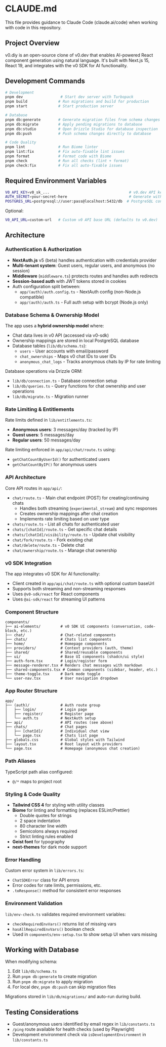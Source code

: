 # CLAUDE.md

This file provides guidance to Claude Code (claude.ai/code) when working with code in this repository.

## Project Overview

v0.diy is an open-source clone of v0.dev that enables AI-powered React component generation using natural language. It's built with Next.js 15, React 19, and integrates with the v0 SDK for AI functionality.

## Development Commands

```bash
# Development
pnpm dev                 # Start dev server with Turbopack
pnpm build              # Run migrations and build for production
pnpm start              # Start production server

# Database
pnpm db:generate        # Generate migration files from schema changes
pnpm db:migrate         # Apply pending migrations to database
pnpm db:studio          # Open Drizzle Studio for database inspection
pnpm db:push            # Push schema changes directly to database

# Code Quality
pnpm lint               # Run Biome linter
pnpm lint:fix           # Fix auto-fixable lint issues
pnpm format             # Format code with Biome
pnpm check              # Run all checks (lint + format)
pnpm check:fix          # Fix all auto-fixable issues
```

## Required Environment Variables

```bash
V0_API_KEY=v0_sk_...                                    # v0.dev API key from https://v0.dev/chat/settings/keys
AUTH_SECRET=your-secret-here                            # Generate with: openssl rand -base64 32
POSTGRES_URL=postgresql://user:pass@localhost:5432/db  # PostgreSQL connection string
```

Optional:
```bash
V0_API_URL=custom-url   # Custom v0 API base URL (defaults to v0.dev)
```

## Architecture

### Authentication & Authorization

- **NextAuth.js** v5 (beta) handles authentication with credentials provider
- **Multi-tenant system**: Guest users, regular users, and anonymous (no session)
- **Middleware** (`middleware.ts`) protects routes and handles auth redirects
- **Session-based auth** with JWT tokens stored in cookies
- Auth configuration split between:
  - `app/(auth)/auth.config.ts` - NextAuth config (non-Node.js compatible)
  - `app/(auth)/auth.ts` - Full auth setup with bcrypt (Node.js only)

### Database Schema & Ownership Model

The app uses a **hybrid ownership model** where:
- Chat data lives in v0 API (accessed via v0-sdk)
- Ownership mappings are stored in local PostgreSQL database
- Database tables (`lib/db/schema.ts`):
  - `users` - User accounts with email/password
  - `chat_ownerships` - Maps v0 chat IDs to user IDs
  - `anonymous_chat_logs` - Tracks anonymous chats by IP for rate limiting

Database operations via Drizzle ORM:
- `lib/db/connection.ts` - Database connection setup
- `lib/db/queries.ts` - Query functions for chat ownership and user operations
- `lib/db/migrate.ts` - Migration runner

### Rate Limiting & Entitlements

Rate limits defined in `lib/entitlements.ts`:
- **Anonymous users**: 3 messages/day (tracked by IP)
- **Guest users**: 5 messages/day
- **Regular users**: 50 messages/day

Rate limiting enforced in `app/api/chat/route.ts` using:
- `getChatCountByUserId()` for authenticated users
- `getChatCountByIP()` for anonymous users

### API Architecture

Core API routes in `app/api/`:
- `chat/route.ts` - Main chat endpoint (POST) for creating/continuing chats
  - Handles both streaming (`experimental_stream`) and sync responses
  - Creates ownership mappings after chat creation
  - Implements rate limiting based on user type
- `chats/route.ts` - List all chats for authenticated user
- `chats/[chatId]/route.ts` - Get specific chat details
- `chats/[chatId]/visibility/route.ts` - Update chat visibility
- `chat/fork/route.ts` - Fork existing chat
- `chat/delete/route.ts` - Delete chat
- `chat/ownership/route.ts` - Manage chat ownership

### v0 SDK Integration

The app integrates v0 SDK for AI functionality:
- Client created in `app/api/chat/route.ts` with optional custom baseUrl
- Supports both streaming and non-streaming responses
- Uses `@v0-sdk/react` for React components
- Uses `@ai-sdk/react` for streaming UI patterns

### Component Structure

```
components/
├── ai-elements/         # v0 SDK UI components (conversation, code-block, etc.)
├── chat/                # Chat-related components
├── chats/               # Chats list components
├── home/                # Homepage components
├── providers/           # Context providers (auth, theme)
├── shared/              # Shared/reusable components
├── ui/                  # Base UI components (shadcn/ui style)
├── auth-form.tsx        # Login/register form
├── message-renderer.tsx # Renders chat messages with markdown
├── shared-components.tsx # Common components (sidebar, header, etc.)
├── theme-toggle.tsx     # Dark mode toggle
└── user-nav.tsx         # User navigation dropdown
```

### App Router Structure

```
app/
├── (auth)/              # Auth route group
│   ├── login/           # Login page
│   ├── register/        # Register page
│   └── auth.ts          # NextAuth setup
├── api/                 # API routes (see above)
├── chats/               # Chat pages
│   ├── [chatId]/        # Individual chat view
│   └── page.tsx         # Chats list page
├── globals.css          # Global styles with Tailwind
├── layout.tsx           # Root layout with providers
└── page.tsx             # Homepage (anonymous chat creation)
```

### Path Aliases

TypeScript path alias configured:
- `@/*` maps to project root

### Styling & Code Quality

- **Tailwind CSS 4** for styling with utility classes
- **Biome** for linting and formatting (replaces ESLint/Prettier)
  - Double quotes for strings
  - 2 space indentation
  - 80 character line width
  - Semicolons always required
  - Strict linting rules enabled
- **Geist font** for typography
- **next-themes** for dark mode support

### Error Handling

Custom error system in `lib/errors.ts`:
- `ChatSDKError` class for API errors
- Error codes for rate limits, permissions, etc.
- `.toResponse()` method for consistent error responses

### Environment Validation

`lib/env-check.ts` validates required environment variables:
- `checkRequiredEnvVars()` returns list of missing vars
- `hasAllRequiredEnvVars()` boolean check
- Used in `components/env-setup.tsx` to show setup UI when vars missing

## Working with Database

When modifying schema:
1. Edit `lib/db/schema.ts`
2. Run `pnpm db:generate` to create migration
3. Run `pnpm db:migrate` to apply migration
4. For local dev, `pnpm db:push` can skip migration files

Migrations stored in `lib/db/migrations/` and auto-run during build.

## Testing Considerations

- Guest/anonymous users identified by email regex in `lib/constants.ts`
- `/ping` route available for health checks (used by Playwright)
- Development environment check via `isDevelopmentEnvironment` in `lib/constants.ts`